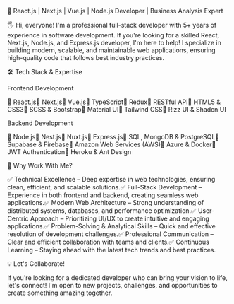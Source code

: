 🚀 React.js | Next.js | Vue.js | Node.js Developer | Business Analysis Expert

🖐 Hi, everyone! I'm a professional full-stack developer with 5+ years of experience in software development. If you're looking for a skilled React, Next.js, Node.js, and Express.js developer, I'm here to help! I specialize in building modern, scalable, and maintainable web applications, ensuring high-quality code that follows best industry practices.

🛠 Tech Stack & Expertise

Frontend Development

🔹 React.js🔹 Next.js🔹 Vue.js🔹 TypeScript🔹 Redux🔹 RESTful API🔹 HTML5 & CSS3🔹 SCSS & Bootstrap🔹 Material UI🔹 Tailwind CSS🔹 Rizz UI & Shadcn UI

Backend Development

🔹 Node.js🔹 Nest.js🔹 Nuxt.js🔹 Express.js🔹 SQL, MongoDB & PostgreSQL🔹 Supabase & Firebase🔹 Amazon Web Services (AWS)🔹 Azure & Docker🔹 JWT Authentication🔹 Heroku & Ant Design

🌟 Why Work With Me?

✅ Technical Excellence – Deep expertise in web technologies, ensuring clean, efficient, and scalable solutions.✅ Full-Stack Development – Experience in both frontend and backend, creating seamless web applications.✅ Modern Web Architecture – Strong understanding of distributed systems, databases, and performance optimization.✅ User-Centric Approach – Prioritizing UI/UX to create intuitive and engaging applications.✅ Problem-Solving & Analytical Skills – Quick and effective resolution of development challenges.✅ Professional Communication – Clear and efficient collaboration with teams and clients.✅ Continuous Learning – Staying ahead with the latest tech trends and best practices.

💡 Let's Collaborate!

If you're looking for a dedicated developer who can bring your vision to life, let's connect! I'm open to new projects, challenges, and opportunities to create something amazing together.
